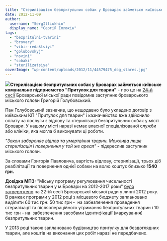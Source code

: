 ```yaml
---
title: "Стерилізацією безпритульних собак у Броварах займеться київське підприємство"
date: 2012-11-09
author: 
  username: "SergIlliukhin"
  display_name: "Сергій Іллюхін"
tags: 
  - "bezpritulni-tvarini"
  - "brovary"
  - "vibir-redaktsiyi"
  - "golubovskyj"
  - "novini"
  - "sobaki"
  - "sterilizatsiya"
coverImage: "wp-content/uploads/2012/11/44579475_dog_stares.jpg"
---
```


[![](https://mpz.brovary.org/wp-content/uploads/2012/11/44579475_dog_stares.jpg)](https://mpz.brovary.org/wp-content/uploads/2012/11/44579475_dog_stares.jpg)**Стерилізацією безпритульних собак у Броварах займеться київське комунальне підприємство "Притулок для тварин"** - про це на [24-й сесії](https://mpz.brovary.org/24-te-sesiyne-zasidannya-brovarskoyi-miskoyi-radi-video/ "24-те сесійне засідання Броварської міської ради – ВІДЕО") Броварської міської ради повідомив заступник броварського міського голови Григорій Голубовський.

Пан Голубовський зазначив, що нещодавно було укладено договір з київським КП "Притулок для тварин" і казначейство вже здійснило оплату за послуги з відлову та стерилізації безпритульних собак у місті Бровари. У нашому місті наразі немає власної спеціалізованої служби або клініки, яка могла б виконувати ці роботи.

_"Закон забороняє відлов та умертвіння тварин. Можлива лише стерилізація і повернення у той же ареал"_ - підкреслив заступник міського голови.

За словами Григорія Павловича, вартість відлову, стерилізації, трьох діб реабілітації та повернення однієї собаки на волю коштує близько **1540 грн.**

**Довідка МПЗ:** "Міську програму регулювання чисельності безпритульних тварин у м.Бровари на 2012-2017 роки" [було затверджено](http://docs.brovary.org/p3742/26.07.2012/681-22-06) на 22-ій сесії Броварської міської ради у липні 2012 року. В рамках програми у 2012 році з місцевого бюджету заплановано виділити 60 тис грн: 50 тис грн -  на забезпечення проведення стерилізації та післяопераційного утримання безпритульних тварин і 10 тис грн - на  забезпечення засобами ідентифікації (маркування) безпритульних тварин.

У 2013 році також заплановано будівництво притулку для бездоглядних тварин, але коштів на виконання цих робіт наразі не передбачено.
